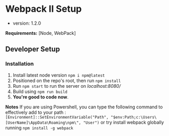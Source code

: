 # Webpack II Setup

- version: 1.2.0

**Requirements:**
[Node, WebPack]

## Developer Setup

### Installation
1. Install latest node version `npm i npm@latest`
2. Positioned on the repo's root, then run `npm install`
4. Run `npm start` to run the server on  *localhost:8080/*
5. Build using `npm run build`
6. **You're good to code now**.

**Notes**
If you are using Powershell, you can type the following command to effectively add to your path :
`[Environment]::SetEnvironmentVariable("Path", "$env:Path;c:\Users\[UserName]\AppData\Roaming\npm\", "User")`
or try install webpack globally running `npm install -g webpack`
